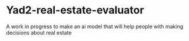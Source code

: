 # Yad2-real-estate-evaluator
A work in progress to make an ai model that will help people with making decisions about real estate
